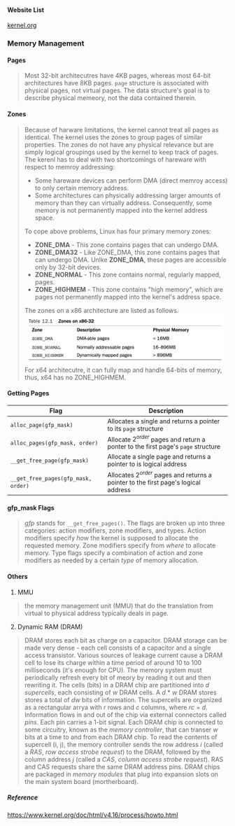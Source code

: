 #### Website List
[kernel.org](https://www.kernel.org/doc/html/v4.16/index.html)

### Memory Management
#### Pages

> Most 32-bit architecutres have 4KB pages, whereas most 64-bit architectures have 8KB pages.
> `page` structure is associated with physical pages, not virtual pages. The data structure's goal is to describe physical memeory, not the data contained therein.

#### Zones

> Because of harware limitations, the kernel cannot treat all pages as identical. The kernel uses the zones to group pages of similar properties.
> The zones do not have any physical relevance but are simply logical groupings used by the kernel to keep track of pages.
> The kerenl has to deal with two shortcomings of hareware with respect to memroy addressing:
> * Some hareware devices can perform DMA (direct memroy access) to only certain memory address.
> * Some architectures can physically addressing larger amounts of memory than they can virtually address. Consequently, some memory is not permanently mapped into the kernel address space.
> 
> To cope above problems, Linux has four primary memory zones:
> * __ZONE_DMA__ - This zone contains pages that can undergo DMA.
> * __ZONE_DMA32__ - Like ZONE_DMA, this zone contains pages that can undergo DMA. Unlke __ZONE_DMA__, these pages are accessible only by 32-bit devices.
> * __ZONE_NORMAL__ - This zone contains normal, regularly mapped, pages.
> * __ZONE_HIGHMEM__ - This zone contains "high memory", which are pages not permanently mapped into the kernel's address space.
> 
> The zones on a x86 architecture are listed as follows. 
> ![Zones on x86 architecture](./figures/zones_on_x86.png)
> For x64 architecutre, it can fully map and handle 64-bits of memory, thus, x64 has no ZONE_HIGHMEM.
> 

#### Getting Pages
Flag | Description
-------|-----------------
`alloc_page(gfp_mask)` | Allocates a single and returns a pointer to its `page` structure
`alloc_pages(gfp_mask, order)` | Allocate $2^{order}$ pages and return a ponter to the first page's `page` structure 
`__get_free_page(gfp_mask)` | Allocate a single page and returns a pointer to is logical address
`__get_free_pages(gfp_mask, order)` | Allocates $2^{order}$ pages and returns a pointer to the first page's logical address 

#### gfp_mask Flags
> _gfp_ stands for `__get_free_pages()`.
> The flags are broken up into three categories: action modifiers, zone modifiers, and types. Action modifiers specify _how_ the kernel is supposed to allocate the requested memory. Zone modifiers specify from _where_ to allocate memory. Type flags specify a combination of action and zone modifiers as needed by a certain _type_ of memory allocation.

#### Others

1. MMU

> the memory management unit (MMU) that do the translation from virtual to physical address typically deals in page.
> 

2. Dynamic RAM (DRAM)

> DRAM stores each bit as charge on a capacitor. DRAM storage can be made very dense - each cell consists of a capacitor and a single access transistor.
> Various sources of leakage current cause a DRAM cell to lose its charge within a time period of around 10 to 100 milliseconds (it's enough for CPU). The memory system must periodically refresh every bit of meory by reading it out and then rewriting it.
> The cells (bits) in a DRAM chip are partitioned into _d supercells_, each consisting of _w_ DRAM cells. A _d_ * _w_ DRAM stores stores a total of _dw_ bits of information. The supercells are organized as a rectangular arrya with _r_ rows and _c_ columns, where _rc = d_.
> Information flows in and out of the chip via external connectors called _pins_. Each pin carries a 1-bit signal.
> Each DRAM chip is connected to some circuitry, known as the _memory controller_, that can transer _w_ bits at a time to and from each DRAM chip. To read the contents of supercell (i, j), the memory controller sends the row address _i_ (called a _RAS_, _row access strobe request_) to the DRAM, followed by the column address _j_ (called a _CAS_, _column access strobe request_). RAS and CAS requests share the same DRAM address pins.
> DRAM chips are packaged in _memory modules_ that plug into expansion slots on the main system board (mortherboard).

##### Reference
https://www.kernel.org/doc/html/v4.16/process/howto.html
